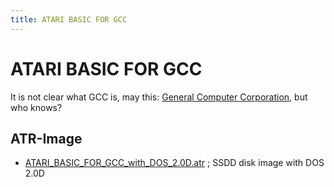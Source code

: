 ```yaml
---
title: ATARI BASIC FOR GCC
---
```

# ATARI BASIC FOR GCC  
It is not clear what GCC is, may this: [General Computer Corporation](https://en.wikipedia.org/wiki/General_Computer_Corporation), but who knows?  
  
## ATR-Image  
- [ATARI_BASIC_FOR_GCC_with_DOS_2.0D.atr](attachments/ATARI_BASIC_FOR_GCC_with_DOS_2.0D.atr) ; SSDD disk image with DOS 2.0D  
